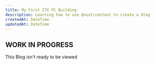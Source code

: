```yaml
---
title: My First ITX PC Building
description: Learning how to use @nuxt/content to create a blog
createdAt: DateTime
updatedAt: DateTime
---
```

## WORK IN PROGRESS
This Blog isn't ready to be viewed
